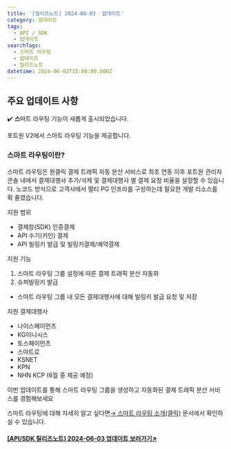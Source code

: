 ```yaml
---
title: '[릴리즈노트] 2024-06-03  업데이트'
category: 업데이트
tags:
  - API / SDK
  - 업데이트
searchTags:
  - 스마트 라우팅
  - 업데이트
  - 릴리즈노트
datetime: 2024-06-02T15:00:00.000Z
---
```


<Callout title="2024년 6월 3일 API / SDK 업데이트 소식을 안내드립니다." />



## 주요 업데이트 사항

<Tag text="결제 서비스 V2" />

✔️ **스**마트 라우팅 기능이 새롭게 출시되었습니다.

포트원 V2에서 스마트 라우팅 기능을 제공합니다.



### 스마트 라우팅이란?

스마트 라우팅은 원클릭 결제 트래픽 자동 분산 서비스로 최초 연동 이후 포트원 관리자콘솔 내에서 결제대행사 추가/삭제 및 결제대행사 별 결제 요청 비율을 설정할 수 있습니다. 노코드 방식으로 고객사에서 멀티 PG 인프라를 구성하는데 필요한 개발 리소스를 확 줄였습니다.

지원 범위

- 결제창(SDK) 인증결제
- API 수기(키인) 결제
- API 빌링키 발급 및 빌링키결제/예약결제

지원 기능

1. 스마트 라우팅 그룹 설정에 따른 결제 트래픽 분산 자동화
2. 슈퍼빌링키 발급

- 스마트 라우팅 그룹 내 모든 결제대행사에 대해 빌링키 발급 요청 및 저장

지원 결제대행사

- 나이스페이먼츠
- KG이니시스
- 토스페이먼츠
- 스마트로
- KSNET
- KPN
- NHN KCP (6월 중 제공 예정)

이번 업데이트를 통해 스마트 라우팅 그룹을 생성하고 자동화된 결제 트래픽 분산 서비스를 경험해보세요

스마트 라우팅에 대해 자세히 알고 싶다면[→ 스마트 라우팅 소개(클릭)](https://developers.portone.io/opi/ko/extra/smart-routing/intro?v=v2) 문서에서 확인하실 수 있습니다.

#### [\[API/SDK 릴리즈노트\] 2024-06-03 업데이트 보러가기↗](https://developers.portone.io/release-notes/api-sdk/2024-06-03)
